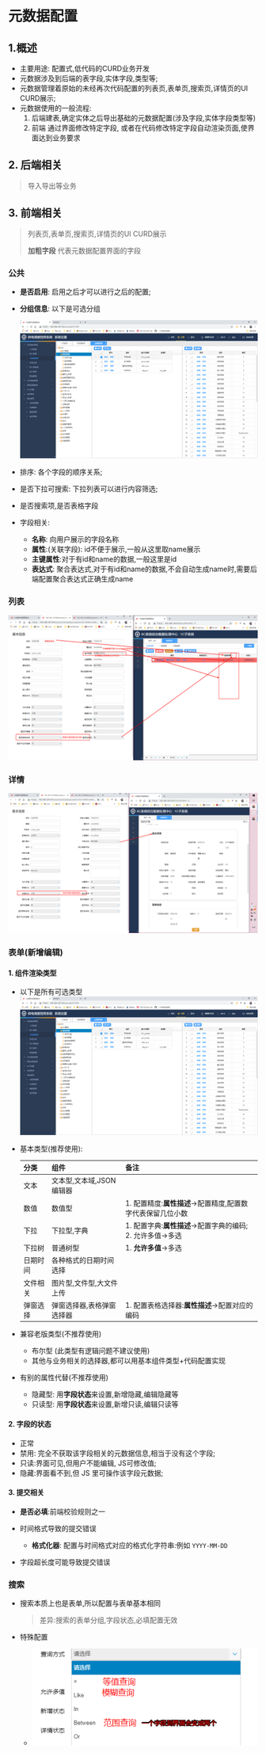 # 元数据配置

## 1.概述

- 主要用途: 配置式,低代码的CURD业务开发
- 元数据涉及到后端的表字段,实体字段,类型等;
- 元数据管理着原始的未经再次代码配置的列表页,表单页,搜索页,详情页的UI CURD展示;
- 元数据使用的一般流程:
	1. 后端建表,确定实体之后导出基础的元数据配置(涉及字段,实体字段类型等)
	2. 前端 通过界面修改特定字段, 或者在代码修改特定字段自动渲染页面,使界面达到业务要求


## 2. 后端相关
> 导入导出等业务

## 3. 前端相关
> 列表页,表单页,搜索页,详情页的UI CURD展示
>
> **加粗字段** 代表元数据配置界面的字段

### 公共

- **是否启用**: 启用之后才可以进行之后的配置;

- **分组信息**: 以下是可选分组

  ![可选分组](./resource-config/1584669285867.png)

- 排序: 各个字段的顺序关系;

- 是否下拉可搜索: 下拉列表可以进行内容筛选;

- 是否搜索项,是否表格字段

- 字段相关:
	- **名称**: 向用户展示的字段名称
	- **属性**:(关联字段):  id不便于展示,一般从这里取name展示
	- **主键属性**:对于有id和name的数据,一般这里是id
	- **表达式**: 聚合表达式,对于有id和name的数据,不会自动生成name时,需要后端配置聚合表达式正确生成name
### 列表

![1584667755976](./resource-config/1584667755976.png)

### 详情

![1584667979147](./resource-config/1584667979147.png)

### 表单(新增编辑)

#### 1. 组件渲染类型

- 以下是所有可选类型
  ![可选组件类型](./resource-config/1584669364548.png)
  
- 基本类型(推荐使用): 

  | 分类     | 组件                      | 备注                                                        |
  | -------- | ------------------------- | ----------------------------------------------------------- |
  | 文本     | 文本型,文本域,JSON编辑器  |                                                             |
  | 数值     | 数值型                    | 1. 配置精度:**属性描述**->配置精度,配置数字代表保留几位小数 |
  | 下拉     | 下拉型,字典               | 1. 配置字典:**属性描述**->配置字典的编码; 2. 允许多值->多选 |
  | 下拉树   | 普通树型                  | 1. **允许多值**->多选                                       |
  | 日期时间 | 各种格式的日期时间选择    |                                                             |
  | 文件相关 | 图片型,文件型,大文件上传  |                                                             |
  | 弹窗选择 | 弹窗选择器,表格弹窗选择器 | 1. 配置表格选择器:**属性描述**->配置对应的编码              |

- 兼容老版类型(不推荐使用)

  - 布尔型 (此类型有逻辑问题不建议使用)
  - 其他与业务相关的选择器,都可以用基本组件类型+代码配置实现

- 有别的属性代替(不推荐使用)

  - 隐藏型: 用**字段状态**来设置,新增隐藏,编辑隐藏等
  - 只读型: 用**字段状态**来设置,新增只读,编辑只读等

#### 2. 字段的状态

- 正常
- 禁用: 完全不获取该字段相关的元数据信息,相当于没有这个字段;
- 只读:界面可见,但用户不能编辑, JS可修改值;
- 隐藏:界面看不到,但 JS 里可操作该字段元数据;

#### 3. 提交相关

- **是否必填**:前端校验规则之一

- 时间格式导致的提交错误
  - **格式化器**: 配置与时间格式对应的格式化字符串:例如 `YYYY-MM-DD`
- 字段超长度可能导致提交错误

### 搜索

- 搜索本质上也是表单,所以配置与表单基本相同

  > 差异:搜索的表单分组,字段状态,必填配置无效

- 特殊配置

  - ![1584672293183](./resource-config/1584672293183.png)

